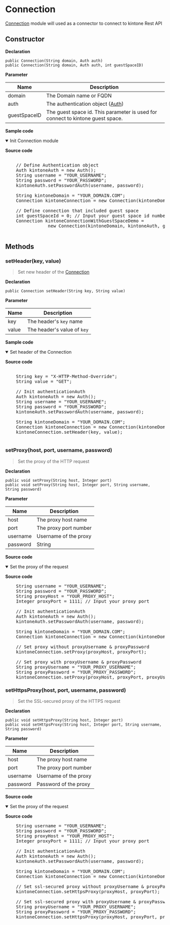 # Connection

[Connection](#) module will used as a connector to connect to kintone Rest API

## Constructor
**Declaration**
```
public Connection(String domain, Auth auth)
public Connection(String domain, Auth auth, int guestSpaceID)
```
**Parameter**

| Name| Description |
| --- | --- |
| domain |The Domain name or FQDN
| auth | The authentication object ([Auth](../authentication))
| guestSpaceID | The guest space id. This parameter is used for connect to kintone guest space.

**Sample code**

<details class="tab-container" open>
<Summary>Init Connection module</Summary>

<strong class="tab-name">Source code</strong>

<pre class="inline-code">

    // Define Authentication object
    Auth kintoneAuth = new Auth();
    String username = "YOUR_USERNAME";
    String password = "YOUR_PASSWORD";
    kintoneAuth.setPasswordAuth(username, password);

    String kintoneDomain = "YOUR_DOMAIN.COM";
    Connection kintoneConnection = new Connection(kintoneDomain, kintoneAuth);

    // Define connection that included guest space
    int guestSpaceId = 0; // Input your guest space id number
    Connection kintoneConnectionWithGuestSpaceDemo =
                new Connection(kintoneDomain, kintoneAuth, guestSpaceId);

</pre>

</details>

## Methods

### setHeader(key, value)

> Set new header of the [Connection](../connection)

**Declaration**
```
public Connection setHeader(String key, String value)
```
**Parameter**

| Name| Description |
| --- | --- |
| key | The header's `key` name
| value | The header's value of `key`

**Sample code**

<details class="tab-container" open>
<Summary>Set header of the Connection</Summary>

<strong class="tab-name">Source code</strong>

<pre class="inline-code">
    
    String key = "X-HTTP-Method-Override";
    String value = "GET";

    // Init authenticationAuth
    Auth kintoneAuth = new Auth();
    String username = "YOUR_USERNAME";
    String password = "YOUR_PASSWORD";
    kintoneAuth.setPasswordAuth(username, password);

    String kintoneDomain = "YOUR_DOMAIN.COM";
    Connection kintoneConnection = new Connection(kintoneDomain, kintoneAuth);
    kintoneConnection.setHeader(key, value);

</pre>

</details>

### setProxy(host, port, username, password)

> Set the proxy of the HTTP request  

**Declaration**
```
public void setProxy(String host, Integer port)
public void setProxy(String host, Integer port, String username, String password) 
```
**Parameter**

| Name| Description |
| --- | --- |
| host | The proxy host name
| port | The proxy port number
| username | Username of the proxy
| password | String | Optional | Password of the proxy

<strong class="tab-name">Source code</strong>

<details class="tab-container" open>
<Summary>Set the proxy of the request</Summary>

<strong class="tab-name">Source code</strong>

<pre class="inline-code">
    String username = "YOUR_USERNAME";
    String password = "YOUR_PASSWORD";
    String proxyHost = "YOUR_PROXY_HOST";
    Integer proxyPort = 1111; // Input your proxy port

    // Init authenticationAuth
    Auth kintoneAuth = new Auth();
    kintoneAuth.setPasswordAuth(username, password);

    String kintoneDomain = "YOUR_DOMAIN.COM";
    Connection kintoneConnection = new Connection(kintoneDomain, kintoneAuth);

    // Set proxy without proxyUsername & proxyPassword
    kintoneConnection.setProxy(proxyHost, proxyPort);

    // Set proxy with proxyUsername & proxyPassword
    String proxyUsername = "YOUR_PROXY_USERNAME";
    String proxyPassword = "YOUR_PROXY_PASSWORD";
    kintoneConnection.setProxy(proxyHost, proxyPort, proxyUsername, proxyPassword);
</pre>

</details>

### setHttpsProxy(host, port, username, password)

> Set the SSL-secured proxy of the HTTPS request   

**Declaration**
```
public void setHttpsProxy(String host, Integer port) 
public void setHttpsProxy(String host, Integer port, String username, String password)
```
**Parameter**

| Name| Description |
| --- | --- |
| host |The proxy host name
| port | The proxy port number
| username | Username of the proxy
| password | Password of the proxy

<strong class="tab-name">Source code</strong>

<details class="tab-container" open>
<Summary>Set the proxy of the request</Summary>

<strong class="tab-name">Source code</strong>

<pre class="inline-code">
    String username = "YOUR_USERNAME";
    String password = "YOUR_PASSWORD";
    String proxyHost = "YOUR_PROXY_HOST";
    Integer proxyPort = 1111; // Input your proxy port

    // Init authenticationAuth
    Auth kintoneAuth = new Auth();
    kintoneAuth.setPasswordAuth(username, password);

    String kintoneDomain = "YOUR_DOMAIN.COM";
    Connection kintoneConnection = new Connection(kintoneDomain, kintoneAuth);

    // Set ssl-secured proxy without proxyUsername & proxyPassword
    kintoneConnection.setHttpsProxy(proxyHost, proxyPort);

    // Set ssl-secured proxy with proxyUsername & proxyPassword
    String proxyUsername = "YOUR_PROXY_USERNAME";
    String proxyPassword = "YOUR_PROXY_PASSWORD";
    kintoneConnection.setHttpsProxy(proxyHost, proxyPort, proxyUsername, proxyPassword);
</pre>

</details>

